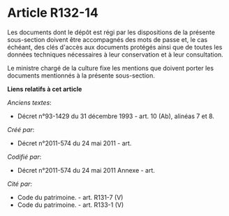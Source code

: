 # Article R132-14

Les documents dont le dépôt est régi par les dispositions de la présente sous-section doivent être accompagnés des mots de
passe et, le cas échéant, des clés d'accès aux documents protégés ainsi que de toutes les données techniques nécessaires à
leur conservation et à leur consultation.

Le ministre chargé de la culture fixe les mentions que doivent porter les documents mentionnés à la présente sous-section.

**Liens relatifs à cet article**

_Anciens textes_:

  - Décret n°93-1429 du 31 décembre 1993 - art. 10 (Ab), alinéas 7 et 8.

_Créé par_:

  - Décret n°2011-574 du 24 mai 2011  - art.

_Codifié par_:

  - Décret n°2011-574 du 24 mai 2011 Annexe - art.

_Cité par_:

  - Code du patrimoine. - art. R131-7 (V)
  - Code du patrimoine. - art. R133-1 (V)
